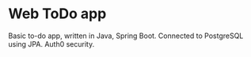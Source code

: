 # Web ToDo app

Basic to-do app, written in Java, Spring Boot. Connected to PostgreSQL using JPA. Auth0 security.

